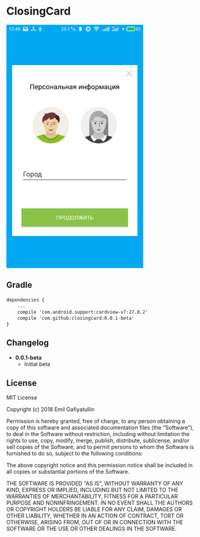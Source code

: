 # ClosingCard

![alt text](https://raw.githubusercontent.com/emilg1101/ClosingCard/master/screenshots/screenshot1.jpg)

Gradle
------
```
dependencies {
    ...
    compile 'com.android.support:cardview-v7:27.0.2'
    compile 'com.github:closingcard:0.0.1-beta'
}
```

Changelog
---------
* **0.0.1-beta**
  * Initial beta
  
License
-------
  
  MIT License

  Copyright (c) 2018 Emil Gafiyatullin

  Permission is hereby granted, free of charge, to any person obtaining a copy
  of this software and associated documentation files (the "Software"), to deal
  in the Software without restriction, including without limitation the rights
  to use, copy, modify, merge, publish, distribute, sublicense, and/or sell
  copies of the Software, and to permit persons to whom the Software is
  furnished to do so, subject to the following conditions:

  The above copyright notice and this permission notice shall be included in all
  copies or substantial portions of the Software.

  THE SOFTWARE IS PROVIDED "AS IS", WITHOUT WARRANTY OF ANY KIND, EXPRESS OR
  IMPLIED, INCLUDING BUT NOT LIMITED TO THE WARRANTIES OF MERCHANTABILITY,
  FITNESS FOR A PARTICULAR PURPOSE AND NONINFRINGEMENT. IN NO EVENT SHALL THE
  AUTHORS OR COPYRIGHT HOLDERS BE LIABLE FOR ANY CLAIM, DAMAGES OR OTHER
  LIABILITY, WHETHER IN AN ACTION OF CONTRACT, TORT OR OTHERWISE, ARISING FROM,
  OUT OF OR IN CONNECTION WITH THE SOFTWARE OR THE USE OR OTHER DEALINGS IN THE
  SOFTWARE.
